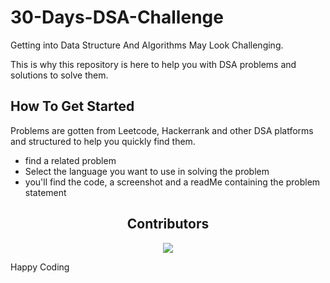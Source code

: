 # 30-Days-DSA-Challenge

Getting into Data Structure And Algorithms May Look Challenging.

This is why this repository is here to help you with DSA problems and solutions to solve them.

## How To Get Started

Problems are gotten from Leetcode, Hackerrank and other DSA platforms and structured to help you quickly find them.

* find a related problem
* Select the language you want to use in solving the problem
* you'll find the code, a screenshot and a readMe containing the problem statement


<h2 align="center"><b>Contributors</b></h2>
   
<p align="center">
<a href="https://github.com/iamdestinychild/30-Days-DSA-Challenge/graphs/contributors">
  <img src="https://contrib.rocks/image?repo=iamdestinychild/30-Days-DSA-Challenge" />
</a>
  
Happy Coding
